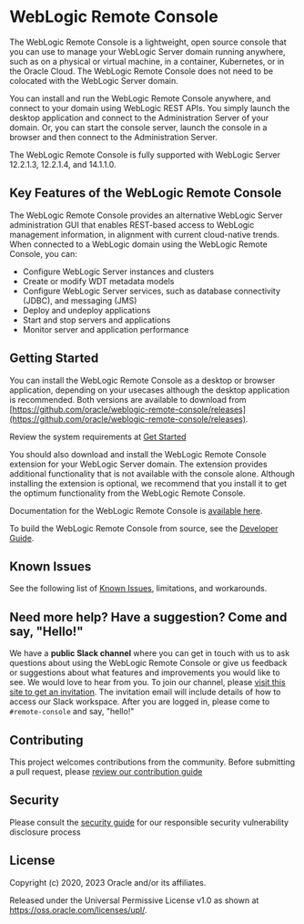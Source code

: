 
# WebLogic Remote Console

The WebLogic Remote Console is a lightweight, open source console that you can use to manage your WebLogic Server domain running anywhere, such as on a physical or virtual machine, in a container, Kubernetes, or in the Oracle Cloud. The WebLogic Remote Console does not need to be colocated with the WebLogic Server domain.

You can install and run the WebLogic Remote Console anywhere, and connect to your domain using WebLogic REST APIs. You simply launch the desktop application and connect to the Administration Server of your domain. Or, you can start the console server, launch the console in a browser and then connect to the Administration Server.

The WebLogic Remote Console is fully supported with WebLogic Server 12.2.1.3, 12.2.1.4, and 14.1.1.0.

## Key Features of the WebLogic Remote Console
The WebLogic Remote Console provides an alternative WebLogic Server administration GUI that enables REST-based access to WebLogic management information, in alignment with current cloud-native trends. When connected to a WebLogic domain using the WebLogic Remote Console, you can:
* Configure WebLogic Server instances and clusters
* Create or modify WDT metadata models
* Configure WebLogic Server services, such as database connectivity (JDBC), and messaging (JMS)
* Deploy and undeploy applications
* Start and stop servers and applications
* Monitor server and application performance

## Getting Started
You can install the WebLogic Remote Console as a desktop or browser application, depending on your usecases although the desktop application is recommended. Both versions are available to download from [https://github.com/oracle/weblogic-remote-console/releases](https://github.com/oracle/weblogic-remote-console/releases).

Review the system requirements at [Get Started](https://oracle.github.io/weblogic-remote-console/setup/)

You should also download and install the WebLogic Remote Console extension for your WebLogic Server domain. The extension provides additional functionality that is not available with the console alone. Although installing the extension is optional, we recommend that you install it to get the optimum functionality from the WebLogic Remote Console.

Documentation for the WebLogic Remote Console is [available here](https://oracle.github.io/weblogic-remote-console/setup/). 

To build the WebLogic Remote Console from source, see the [Developer Guide](https://oracle.github.io/weblogic-remote-console/develop/build-source/).

## Known Issues
See the following list of [Known Issues](https://oracle.github.io/weblogic-remote-console/reference/known_issues/), limitations, and workarounds.

## Need more help? Have a suggestion? Come and say, "Hello!"

We have a **public Slack channel** where you can get in touch with us to ask questions about using the WebLogic Remote Console or give us feedback
or suggestions about what features and improvements you would like to see.  We would love to hear from you. To join our channel,
please [visit this site to get an invitation](https://join.slack.com/t/oracle-weblogic/shared_invite/zt-1lnz4kpci-WdY2gWfeJc5jS_a_1Z06MA). The invitation email will include
details of how to access our Slack workspace.  After you are logged in, please come to `#remote-console` and say, "hello!"

## Contributing

This project welcomes contributions from the community. Before submitting a pull request, please [review our contribution guide](./CONTRIBUTING.md)

## Security

Please consult the [security guide](./SECURITY.md) for our responsible security vulnerability disclosure process

## License

Copyright (c) 2020, 2023 Oracle and/or its affiliates.

Released under the Universal Permissive License v1.0 as shown at
<https://oss.oracle.com/licenses/upl/>.
